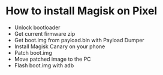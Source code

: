 How to install Magisk on Pixel
=====
- Unlock bootloader 
- Get current firmware zip
- Get boot.img from payload.bin with Payload Dumper
- Install Magisk Canary on your phone
- Patch boot.img
- Move patched image to the PC
- Flash boot.img with adb